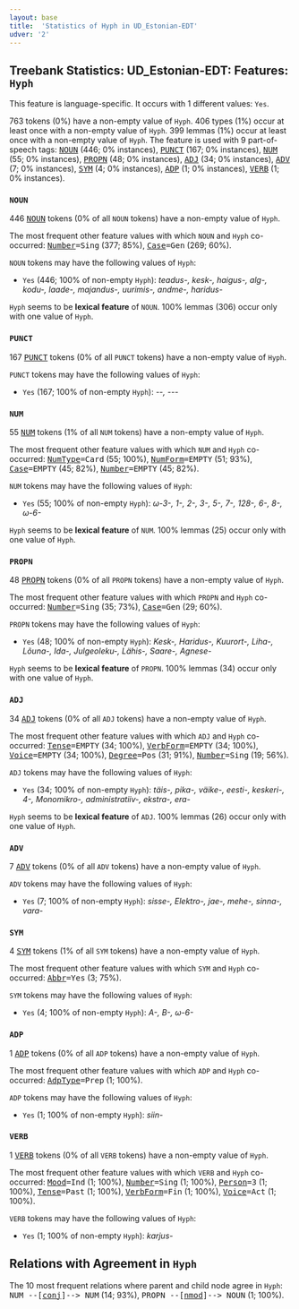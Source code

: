 ```yaml
---
layout: base
title:  'Statistics of Hyph in UD_Estonian-EDT'
udver: '2'
---
```


## Treebank Statistics: UD_Estonian-EDT: Features: `Hyph`

This feature is language-specific.
It occurs with 1 different values: `Yes`.

763 tokens (0%) have a non-empty value of `Hyph`.
406 types (1%) occur at least once with a non-empty value of `Hyph`.
399 lemmas (1%) occur at least once with a non-empty value of `Hyph`.
The feature is used with 9 part-of-speech tags: <tt><a href="et_edt-pos-NOUN.html">NOUN</a></tt> (446; 0% instances), <tt><a href="et_edt-pos-PUNCT.html">PUNCT</a></tt> (167; 0% instances), <tt><a href="et_edt-pos-NUM.html">NUM</a></tt> (55; 0% instances), <tt><a href="et_edt-pos-PROPN.html">PROPN</a></tt> (48; 0% instances), <tt><a href="et_edt-pos-ADJ.html">ADJ</a></tt> (34; 0% instances), <tt><a href="et_edt-pos-ADV.html">ADV</a></tt> (7; 0% instances), <tt><a href="et_edt-pos-SYM.html">SYM</a></tt> (4; 0% instances), <tt><a href="et_edt-pos-ADP.html">ADP</a></tt> (1; 0% instances), <tt><a href="et_edt-pos-VERB.html">VERB</a></tt> (1; 0% instances).

### `NOUN`

446 <tt><a href="et_edt-pos-NOUN.html">NOUN</a></tt> tokens (0% of all `NOUN` tokens) have a non-empty value of `Hyph`.

The most frequent other feature values with which `NOUN` and `Hyph` co-occurred: <tt><a href="et_edt-feat-Number.html">Number</a></tt><tt>=Sing</tt> (377; 85%), <tt><a href="et_edt-feat-Case.html">Case</a></tt><tt>=Gen</tt> (269; 60%).

`NOUN` tokens may have the following values of `Hyph`:

* `Yes` (446; 100% of non-empty `Hyph`): <em>teadus-, kesk-, haigus-, alg-, kodu-, laade-, majandus-, uurimis-, andme-, haridus-</em>

`Hyph` seems to be **lexical feature** of `NOUN`. 100% lemmas (306) occur only with one value of `Hyph`.

### `PUNCT`

167 <tt><a href="et_edt-pos-PUNCT.html">PUNCT</a></tt> tokens (0% of all `PUNCT` tokens) have a non-empty value of `Hyph`.

`PUNCT` tokens may have the following values of `Hyph`:

* `Yes` (167; 100% of non-empty `Hyph`): <em>--, ---</em>

### `NUM`

55 <tt><a href="et_edt-pos-NUM.html">NUM</a></tt> tokens (1% of all `NUM` tokens) have a non-empty value of `Hyph`.

The most frequent other feature values with which `NUM` and `Hyph` co-occurred: <tt><a href="et_edt-feat-NumType.html">NumType</a></tt><tt>=Card</tt> (55; 100%), <tt><a href="et_edt-feat-NumForm.html">NumForm</a></tt><tt>=EMPTY</tt> (51; 93%), <tt><a href="et_edt-feat-Case.html">Case</a></tt><tt>=EMPTY</tt> (45; 82%), <tt><a href="et_edt-feat-Number.html">Number</a></tt><tt>=EMPTY</tt> (45; 82%).

`NUM` tokens may have the following values of `Hyph`:

* `Yes` (55; 100% of non-empty `Hyph`): <em>ω-3-, 1-, 2-, 3-, 5-, 7-, 128-, 6-, 8-, ω-6-</em>

`Hyph` seems to be **lexical feature** of `NUM`. 100% lemmas (25) occur only with one value of `Hyph`.

### `PROPN`

48 <tt><a href="et_edt-pos-PROPN.html">PROPN</a></tt> tokens (0% of all `PROPN` tokens) have a non-empty value of `Hyph`.

The most frequent other feature values with which `PROPN` and `Hyph` co-occurred: <tt><a href="et_edt-feat-Number.html">Number</a></tt><tt>=Sing</tt> (35; 73%), <tt><a href="et_edt-feat-Case.html">Case</a></tt><tt>=Gen</tt> (29; 60%).

`PROPN` tokens may have the following values of `Hyph`:

* `Yes` (48; 100% of non-empty `Hyph`): <em>Kesk-, Haridus-, Kuurort-, Liha-, Lõuna-, Ida-, Julgeoleku-, Lähis-, Saare-, Agnese-</em>

`Hyph` seems to be **lexical feature** of `PROPN`. 100% lemmas (34) occur only with one value of `Hyph`.

### `ADJ`

34 <tt><a href="et_edt-pos-ADJ.html">ADJ</a></tt> tokens (0% of all `ADJ` tokens) have a non-empty value of `Hyph`.

The most frequent other feature values with which `ADJ` and `Hyph` co-occurred: <tt><a href="et_edt-feat-Tense.html">Tense</a></tt><tt>=EMPTY</tt> (34; 100%), <tt><a href="et_edt-feat-VerbForm.html">VerbForm</a></tt><tt>=EMPTY</tt> (34; 100%), <tt><a href="et_edt-feat-Voice.html">Voice</a></tt><tt>=EMPTY</tt> (34; 100%), <tt><a href="et_edt-feat-Degree.html">Degree</a></tt><tt>=Pos</tt> (31; 91%), <tt><a href="et_edt-feat-Number.html">Number</a></tt><tt>=Sing</tt> (19; 56%).

`ADJ` tokens may have the following values of `Hyph`:

* `Yes` (34; 100% of non-empty `Hyph`): <em>täis-, pika-, väike-, eesti-, keskeri-, 4-, Monomikro-, administratiiv-, ekstra-, era-</em>

`Hyph` seems to be **lexical feature** of `ADJ`. 100% lemmas (26) occur only with one value of `Hyph`.

### `ADV`

7 <tt><a href="et_edt-pos-ADV.html">ADV</a></tt> tokens (0% of all `ADV` tokens) have a non-empty value of `Hyph`.

`ADV` tokens may have the following values of `Hyph`:

* `Yes` (7; 100% of non-empty `Hyph`): <em>sisse-, Elektro-, jae-, mehe-, sinna-, vara-</em>

### `SYM`

4 <tt><a href="et_edt-pos-SYM.html">SYM</a></tt> tokens (1% of all `SYM` tokens) have a non-empty value of `Hyph`.

The most frequent other feature values with which `SYM` and `Hyph` co-occurred: <tt><a href="et_edt-feat-Abbr.html">Abbr</a></tt><tt>=Yes</tt> (3; 75%).

`SYM` tokens may have the following values of `Hyph`:

* `Yes` (4; 100% of non-empty `Hyph`): <em>A-, B-, ω-6-</em>

### `ADP`

1 <tt><a href="et_edt-pos-ADP.html">ADP</a></tt> tokens (0% of all `ADP` tokens) have a non-empty value of `Hyph`.

The most frequent other feature values with which `ADP` and `Hyph` co-occurred: <tt><a href="et_edt-feat-AdpType.html">AdpType</a></tt><tt>=Prep</tt> (1; 100%).

`ADP` tokens may have the following values of `Hyph`:

* `Yes` (1; 100% of non-empty `Hyph`): <em>siin-</em>

### `VERB`

1 <tt><a href="et_edt-pos-VERB.html">VERB</a></tt> tokens (0% of all `VERB` tokens) have a non-empty value of `Hyph`.

The most frequent other feature values with which `VERB` and `Hyph` co-occurred: <tt><a href="et_edt-feat-Mood.html">Mood</a></tt><tt>=Ind</tt> (1; 100%), <tt><a href="et_edt-feat-Number.html">Number</a></tt><tt>=Sing</tt> (1; 100%), <tt><a href="et_edt-feat-Person.html">Person</a></tt><tt>=3</tt> (1; 100%), <tt><a href="et_edt-feat-Tense.html">Tense</a></tt><tt>=Past</tt> (1; 100%), <tt><a href="et_edt-feat-VerbForm.html">VerbForm</a></tt><tt>=Fin</tt> (1; 100%), <tt><a href="et_edt-feat-Voice.html">Voice</a></tt><tt>=Act</tt> (1; 100%).

`VERB` tokens may have the following values of `Hyph`:

* `Yes` (1; 100% of non-empty `Hyph`): <em>karjus-</em>

## Relations with Agreement in `Hyph`

The 10 most frequent relations where parent and child node agree in `Hyph`:
<tt>NUM --[<tt><a href="et_edt-dep-conj.html">conj</a></tt>]--> NUM</tt> (14; 93%),
<tt>PROPN --[<tt><a href="et_edt-dep-nmod.html">nmod</a></tt>]--> NOUN</tt> (1; 100%).

